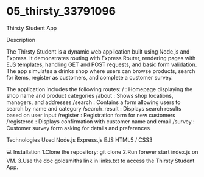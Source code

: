 # 05_thirsty_33791096
Thirsty Student App

Description

The Thirsty Student is a dynamic web application built using Node.js and Express.
It demonstrates routing with Express Router, rendering pages with EJS templates, handling GET and POST requests, and basic form validation.
The app simulates a drinks shop where users can browse products, search for items, register as customers, and complete a customer survey.

The application includes the following routes:
/ : Homepage displaying the shop name and product categories
/about : Shows shop locations, managers, and addresses
/search : Contains a form allowing users to search by name and category
/search_result : Displays search results based on user input
/register : Registration form for new customers
/registered : Displays confirmation with customer name and email
/survey : Customer survey form asking for details and preferences

Technologies Used
Node.js
Express.js
EJS 
HTML5 / CSS3

💻 Installation
1.Clone the repository: git clone <your repository link> 
2.Run forever start index.js on VM. 
3.Use the doc goldsmiths link in links.txt to access the Thirsty Student App.
